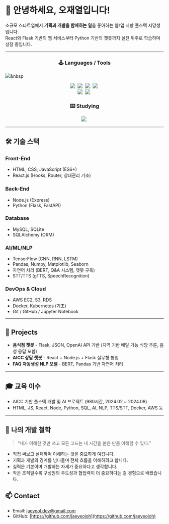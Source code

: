 # 👋 안녕하세요, 오재열입니다!

소규모 스타트업에서 **기획과 개발을 함께하는 일**을 좋아하는 웹/앱 지향 풀스택 지망생입니다.  
React와 Flask 기반의 웹 서비스부터 Python 기반의 챗봇까지 실전 위주로 학습하며 성장 중입니다.

---

<h3 align="center">🕹️ Languages / Tools</h3>

  <img src="https://img.shields.io/badge/nodedotjs-5FA04E.svg?style=for-the-badge&logo=nodedotjs3&logoColor=white" />&nbsp
</div>

<div align="center">
  <img src="https://img.shields.io/badge/python-3670A0?style=for-the-badge&logo=python&logoColor=ffdd54" />&nbsp
  <img src="https://img.shields.io/badge/pandas-150458.svg?style=for-the-badge&logo=pandas&logoColor=white" />&nbsp
  <img src="https://img.shields.io/badge/numpy-4d77cf.svg?style=for-the-badge&logo=numpy&logoColor=white" />&nbsp
  <img src="https://img.shields.io/badge/Matplotlib-11557c.svg?style=for-the-badge&logo=Matplotlib&logoColor=white" />&nbsp
</div>

<div align="center">
  <img src="https://img.shields.io/badge/mysql-4479A1?style=for-the-badge&logo=mysql&logoColor=ffdd54" />&nbsp
  <img src="https://img.shields.io/badge/flask-000000.svg?style=for-the-badge&logo=flask&logoColor=white" />&nbsp
</div>

<h3 align="center">⌨️ Studying</h3>
<div align="center">
  <img src="https://img.shields.io/badge/Deeplearning-0F2B46?style=for-the-badge&logo=DeepL&logoColor=white" />&nbsp
</div>

---

## 🛠️ 기술 스택

### Front-End
- HTML, CSS, JavaScript (ES6+)
- React.js (Hooks, Router, 상태관리 기초)

### Back-End
- Node.js (Express)
- Python (Flask, FastAPI)

### Database
- MySQL, SQLite
- SQLAlchemy (ORM)

### AI/ML/NLP
- TensorFlow (CNN, RNN, LSTM)
- Pandas, Numpy, Matplotlib, Seaborn
- 자연어 처리 (BERT, Q&A 시스템, 챗봇 구축)
- STT/TTS (gTTS, SpeechRecognition)

### DevOps & Cloud
- AWS EC2, S3, RDS
- Docker, Kubernetes (기초)
- Git / GitHub / Jupyter Notebook

---

## 🧪 Projects

- **음식점 챗봇** - Flask, JSON, OpenAI API 기반 (지역 기반 배달 가능 식당 추론, 음성 응답 포함)  
- **AICC 상담 챗봇** - React + Node.js + Flask 실무형 협업  
- **FAQ 자동생성 NLP 모델** - BERT, Pandas 기반 자연어 처리  

---

## 🎓 교육 이수

- AICC 기반 풀스택 개발 및 AI 프로젝트 (980시간, 2024.02 ~ 2024.08)
- HTML, JS, React, Node, Python, SQL, AI, NLP, TTS/STT, Docker, AWS 등

---

## 🧩 나의 개발 철학

> “내가 이해한 것만 쓰고 모든 코드는 내 시간을 쏟은 만큼 이해할 수 있다.”

- 직접 써보고 실패하며 이해하는 것을 중요하게 여깁니다.  
- 기획과 개발의 경계를 넘나들며 전체 흐름을 이해하려고 합니다.  
- 실력은 기본이며 개발하는 자세가 중요하다고 생각합니다.  
- 작은 조직일수록 구성원의 주도성과 협업력이 더 중요하다는 걸 경험으로 배웠습니다.

## 📫 Contact

- Email: jaeyeol.dev@gmail.com
- GitHub: [https://github.com/jaeyeoloh](https://github.com/jaeyeoloh)

